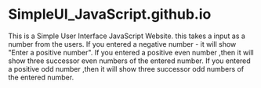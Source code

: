 # SimpleUI_JavaScript.github.io
This is a Simple User Interface JavaScript Website.
this takes a input as a number from the users.
If you entered a negative number - it will show "Enter a positive number".
If you entered a positive even number ,then it will show three successor even numbers of the entered number.
If you entered a positive odd number ,then it will show three successor odd numbers of the entered number.
